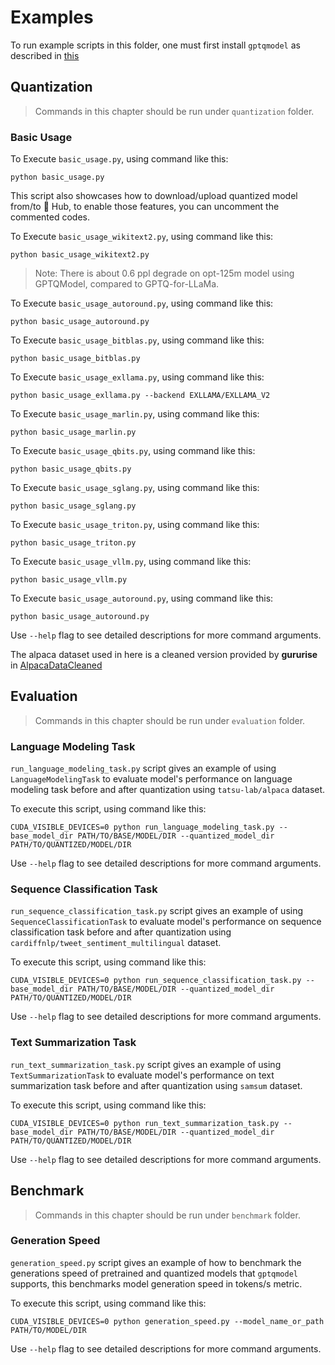 # Examples

To run example scripts in this folder, one must first install `gptqmodel` as described in [this](../README.md)

## Quantization
> Commands in this chapter should be run under `quantization` folder.

### Basic Usage
To Execute `basic_usage.py`, using command like this:
```shell
python basic_usage.py
```

This script also showcases how to download/upload quantized model from/to 🤗 Hub, to enable those features, you can uncomment the commented codes.

To Execute `basic_usage_wikitext2.py`, using command like this:
```shell
python basic_usage_wikitext2.py
```
> Note: There is about 0.6 ppl degrade on opt-125m model using GPTQModel, compared to GPTQ-for-LLaMa.

To Execute `basic_usage_autoround.py`, using command like this:
```shell
python basic_usage_autoround.py
```

To Execute `basic_usage_bitblas.py`, using command like this:
```shell
python basic_usage_bitblas.py
```

To Execute `basic_usage_exllama.py`, using command like this:
```shell
python basic_usage_exllama.py --backend EXLLAMA/EXLLAMA_V2
```

To Execute `basic_usage_marlin.py`, using command like this:
```shell
python basic_usage_marlin.py
```

To Execute `basic_usage_qbits.py`, using command like this:
```shell
python basic_usage_qbits.py
```

To Execute `basic_usage_sglang.py`, using command like this:
```shell
python basic_usage_sglang.py
```

To Execute `basic_usage_triton.py`, using command like this:
```shell
python basic_usage_triton.py
```

To Execute `basic_usage_vllm.py`, using command like this:
```shell
python basic_usage_vllm.py
```

To Execute `basic_usage_autoround.py`, using command like this:
```shell
python basic_usage_autoround.py
```

Use `--help` flag to see detailed descriptions for more command arguments.

The alpaca dataset used in here is a cleaned version provided by **gururise** in [AlpacaDataCleaned](https://github.com/gururise/AlpacaDataCleaned)

## Evaluation
> Commands in this chapter should be run under `evaluation` folder.

### Language Modeling Task
`run_language_modeling_task.py` script gives an example of using `LanguageModelingTask` to evaluate model's performance on language modeling task before and after quantization using `tatsu-lab/alpaca` dataset.

To execute this script, using command like this:
```shell
CUDA_VISIBLE_DEVICES=0 python run_language_modeling_task.py --base_model_dir PATH/TO/BASE/MODEL/DIR --quantized_model_dir PATH/TO/QUANTIZED/MODEL/DIR
```

Use `--help` flag to see detailed descriptions for more command arguments.

### Sequence Classification Task
`run_sequence_classification_task.py` script gives an example of using `SequenceClassificationTask` to evaluate model's performance on sequence classification task before and after quantization using `cardiffnlp/tweet_sentiment_multilingual` dataset.

To execute this script, using command like this:
```shell
CUDA_VISIBLE_DEVICES=0 python run_sequence_classification_task.py --base_model_dir PATH/TO/BASE/MODEL/DIR --quantized_model_dir PATH/TO/QUANTIZED/MODEL/DIR
```

Use `--help` flag to see detailed descriptions for more command arguments.

### Text Summarization Task
`run_text_summarization_task.py` script gives an example of using `TextSummarizationTask` to evaluate model's performance on text summarization task before and after quantization using `samsum` dataset.

To execute this script, using command like this:
```shell
CUDA_VISIBLE_DEVICES=0 python run_text_summarization_task.py --base_model_dir PATH/TO/BASE/MODEL/DIR --quantized_model_dir PATH/TO/QUANTIZED/MODEL/DIR
```

Use `--help` flag to see detailed descriptions for more command arguments.

## Benchmark
> Commands in this chapter should be run under `benchmark` folder.

### Generation Speed
`generation_speed.py` script gives an example of how to benchmark the generations speed of pretrained and quantized models that `gptqmodel` supports, this benchmarks model generation speed in tokens/s metric.

To execute this script, using command like this:
```shell
CUDA_VISIBLE_DEVICES=0 python generation_speed.py --model_name_or_path PATH/TO/MODEL/DIR
```

Use `--help` flag to see detailed descriptions for more command arguments.

